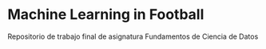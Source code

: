 # Machine Learning in Football

Repositorio de trabajo final de asignatura Fundamentos de Ciencia de Datos
 
